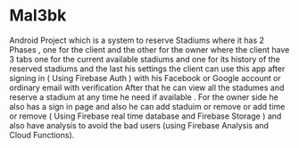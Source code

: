# Mal3bk

Android Project which is a system to reserve Stadiums where it has 2 Phases , one for the client and the other for the owner  where the client have 3 tabs one for the current available stadiums and one for its history of the reserved stadiums and the last his settings the client can use this app after signing in ( Using Firebase Auth ) with his Facebook or Google account or ordinary email with verification After that he can view all the stadumes and reserve a stadium at any time he need if available .
For the owner side he also has a sign in page and also he can add staduim or remove or add time or remove ( Using Firebase real time database and Firebase Storage ) and also have analysis to avoid the bad users (using Firebase Analysis and Cloud Functions).
